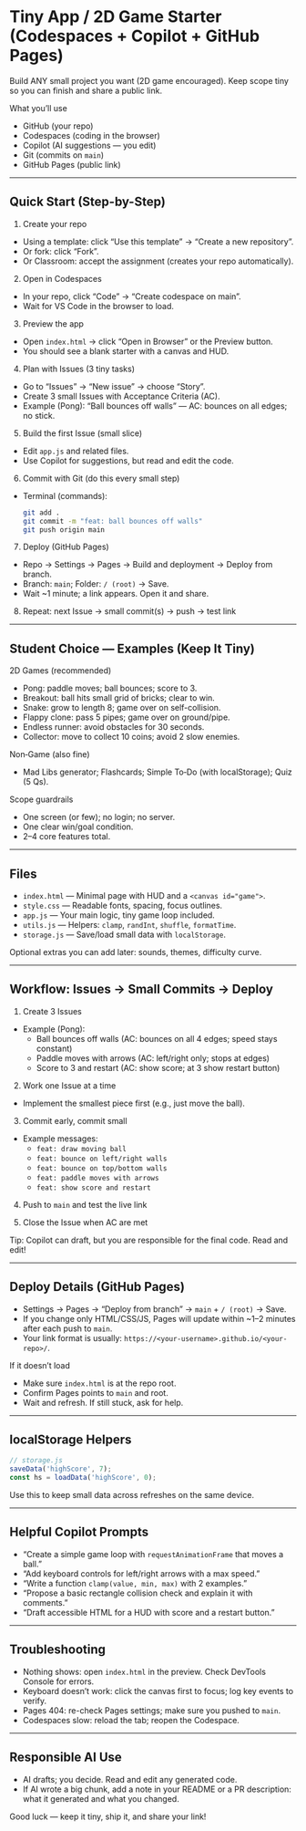 # Tiny App / 2D Game Starter (Codespaces + Copilot + GitHub Pages)

Build ANY small project you want (2D game encouraged). Keep scope tiny so you can finish and share a public link.

What you’ll use
- GitHub (your repo)
- Codespaces (coding in the browser)
- Copilot (AI suggestions — you edit)
- Git (commits on `main`)
- GitHub Pages (public link)

---

## Quick Start (Step-by-Step)

1) Create your repo
- Using a template: click “Use this template” → “Create a new repository”.
- Or fork: click “Fork”.
- Or Classroom: accept the assignment (creates your repo automatically).

2) Open in Codespaces
- In your repo, click “Code” → “Create codespace on main”.
- Wait for VS Code in the browser to load.

3) Preview the app
- Open `index.html` → click “Open in Browser” or the Preview button.
- You should see a blank starter with a canvas and HUD.

4) Plan with Issues (3 tiny tasks)
- Go to “Issues” → “New issue” → choose “Story”.
- Create 3 small Issues with Acceptance Criteria (AC).
- Example (Pong): “Ball bounces off walls” — AC: bounces on all edges; no stick.

5) Build the first Issue (small slice)
- Edit `app.js` and related files.
- Use Copilot for suggestions, but read and edit the code.

6) Commit with Git (do this every small step)
- Terminal (commands):
  ```bash
  git add .
  git commit -m "feat: ball bounces off walls"
  git push origin main
  ```

7) Deploy (GitHub Pages)
- Repo → Settings → Pages → Build and deployment → Deploy from branch.
- Branch: `main`; Folder: `/ (root)` → Save.
- Wait ~1 minute; a link appears. Open it and share.

8) Repeat: next Issue → small commit(s) → push → test link

---

## Student Choice — Examples (Keep It Tiny)

2D Games (recommended)
- Pong: paddle moves; ball bounces; score to 3.
- Breakout: ball hits small grid of bricks; clear to win.
- Snake: grow to length 8; game over on self-collision.
- Flappy clone: pass 5 pipes; game over on ground/pipe.
- Endless runner: avoid obstacles for 30 seconds.
- Collector: move to collect 10 coins; avoid 2 slow enemies.

Non‑Game (also fine)
- Mad Libs generator; Flashcards; Simple To‑Do (with localStorage); Quiz (5 Qs).

Scope guardrails
- One screen (or few); no login; no server.
- One clear win/goal condition.
- 2–4 core features total.

---

## Files

- `index.html` — Minimal page with HUD and a `<canvas id="game">`.
- `style.css` — Readable fonts, spacing, focus outlines.
- `app.js` — Your main logic, tiny game loop included.
- `utils.js` — Helpers: `clamp`, `randInt`, `shuffle`, `formatTime`.
- `storage.js` — Save/load small data with `localStorage`.

Optional extras you can add later: sounds, themes, difficulty curve.

---

## Workflow: Issues → Small Commits → Deploy

1) Create 3 Issues
- Example (Pong):
  - Ball bounces off walls (AC: bounces on all 4 edges; speed stays constant)
  - Paddle moves with arrows (AC: left/right only; stops at edges)
  - Score to 3 and restart (AC: show score; at 3 show restart button)

2) Work one Issue at a time
- Implement the smallest piece first (e.g., just move the ball).

3) Commit early, commit small
- Example messages:
  - `feat: draw moving ball`
  - `feat: bounce on left/right walls`
  - `feat: bounce on top/bottom walls`
  - `feat: paddle moves with arrows`
  - `feat: show score and restart`

4) Push to `main` and test the live link

5) Close the Issue when AC are met

Tip: Copilot can draft, but you are responsible for the final code. Read and edit!

---

## Deploy Details (GitHub Pages)

- Settings → Pages → “Deploy from branch” → `main` + `/ (root)` → Save.
- If you change only HTML/CSS/JS, Pages will update within ~1–2 minutes after each push to `main`.
- Your link format is usually: `https://<your-username>.github.io/<your-repo>/`.

If it doesn’t load
- Make sure `index.html` is at the repo root.
- Confirm Pages points to `main` and root.
- Wait and refresh. If still stuck, ask for help.

---

## localStorage Helpers

```js
// storage.js
saveData('highScore', 7);
const hs = loadData('highScore', 0);
```

Use this to keep small data across refreshes on the same device.

---

## Helpful Copilot Prompts

- “Create a simple game loop with `requestAnimationFrame` that moves a ball.”
- “Add keyboard controls for left/right arrows with a max speed.”
- “Write a function `clamp(value, min, max)` with 2 examples.”
- “Propose a basic rectangle collision check and explain it with comments.”
- “Draft accessible HTML for a HUD with score and a restart button.”

---

## Troubleshooting

- Nothing shows: open `index.html` in the preview. Check DevTools Console for errors.
- Keyboard doesn’t work: click the canvas first to focus; log key events to verify.
- Pages 404: re-check Pages settings; make sure you pushed to `main`.
- Codespaces slow: reload the tab; reopen the Codespace.

---

## Responsible AI Use

- AI drafts; you decide. Read and edit any generated code.
- If AI wrote a big chunk, add a note in your README or a PR description: what it generated and what you changed.

Good luck — keep it tiny, ship it, and share your link!

